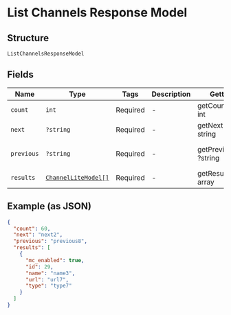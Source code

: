 
# List Channels Response Model

## Structure

`ListChannelsResponseModel`

## Fields

| Name | Type | Tags | Description | Getter | Setter |
|  --- | --- | --- | --- | --- | --- |
| `count` | `int` | Required | - | getCount(): int | setCount(int count): void |
| `next` | `?string` | Required | - | getNext(): ?string | setNext(?string next): void |
| `previous` | `?string` | Required | - | getPrevious(): ?string | setPrevious(?string previous): void |
| `results` | [`ChannelLiteModel[]`](../../doc/models/channel-lite-model.md) | Required | - | getResults(): array | setResults(array results): void |

## Example (as JSON)

```json
{
  "count": 60,
  "next": "next2",
  "previous": "previous8",
  "results": [
    {
      "mc_enabled": true,
      "id": 29,
      "name": "name3",
      "url": "url7",
      "type": "type7"
    }
  ]
}
```

